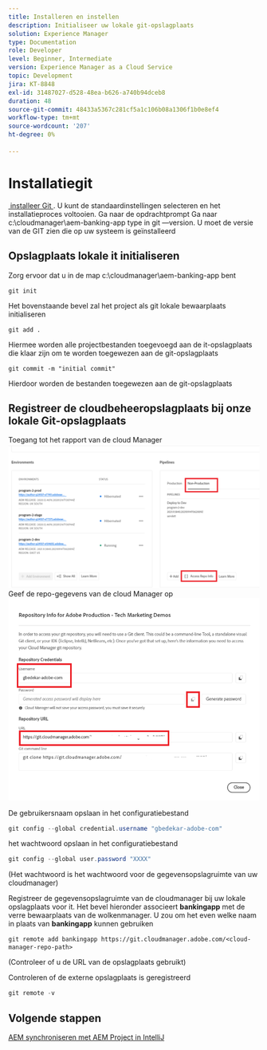 ```yaml
---
title: Installeren en instellen
description: Initialiseer uw lokale git-opslagplaats
solution: Experience Manager
type: Documentation
role: Developer
level: Beginner, Intermediate
version: Experience Manager as a Cloud Service
topic: Development
jira: KT-8848
exl-id: 31487027-d528-48ea-b626-a740b94dceb8
duration: 48
source-git-commit: 48433a5367c281cf5a1c106b08a1306f1b0e8ef4
workflow-type: tm+mt
source-wordcount: '207'
ht-degree: 0%

---
```


# Installatiegit


[&#x200B; installeer Git &#x200B;](https://git-scm.com/downloads). U kunt de standaardinstellingen selecteren en het installatieproces voltooien.
Ga naar de opdrachtprompt
Ga naar c:\cloudmanager\aem-banking-app
type in git —version. U moet de versie van de GIT zien die op uw systeem is geïnstalleerd

## Opslagplaats lokale it initialiseren

Zorg ervoor dat u in de map c:\cloudmanager\aem-banking-app bent

```
git init
```

Het bovenstaande bevel zal het project als git lokale bewaarplaats initialiseren

```
git add .
```

Hiermee worden alle projectbestanden toegevoegd aan de it-opslagplaats die klaar zijn om te worden toegewezen aan de git-opslagplaats

```
git commit -m "initial commit"
```

Hierdoor worden de bestanden toegewezen aan de git-opslagplaats



## Registreer de cloudbeheeropslagplaats bij onze lokale Git-opslagplaats

Toegang tot het rapport van de cloud Manager
![&#x200B; toegang tot rep info &#x200B;](assets/cloud-manager-repo.png)
Geef de repo-gegevens van de cloud Manager op
![&#x200B; get-credentials &#x200B;](assets/cloud-manager-repo1.png)

De gebruikersnaam opslaan in het configuratiebestand

```java
git config --global credential.username "gbedekar-adobe-com"
```

het wachtwoord opslaan in het configuratiebestand

```java
git config --global user.password "XXXX"
```

(Het wachtwoord is het wachtwoord voor de gegevensopslagruimte van uw cloudmanager)

Registreer de gegevensopslagruimte van de cloudmanager bij uw lokale opslagplaats voor it. Het bevel hieronder associeert **bankingapp** met de verre bewaarplaats van de wolkenmanager. U zou om het even welke naam in plaats van **bankingapp** kunnen gebruiken


```shell
git remote add bankingapp https://git.cloudmanager.adobe.com/<cloud-manager-repo-path>
```

(Controleer of u de URL van de opslagplaats gebruikt)

Controleren of de externe opslagplaats is geregistreerd

```java
git remote -v
```

## Volgende stappen

[AEM synchroniseren met AEM Project in IntelliJ](./intellij-and-aem-sync.md)

